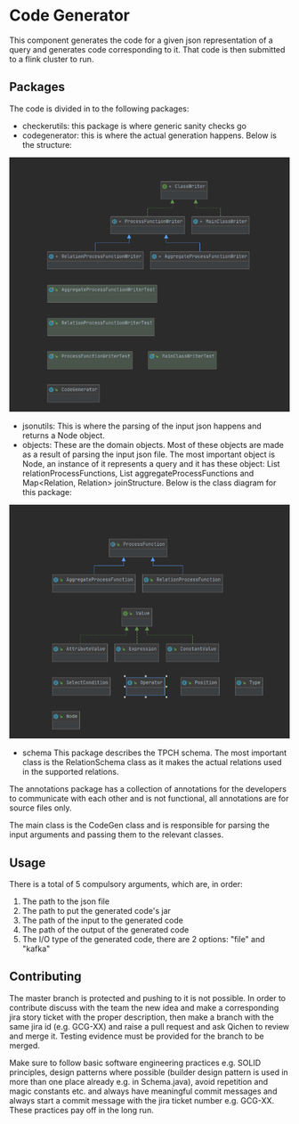 # Code Generator
This component generates the code for a given json representation of a query and generates code corresponding to it. That code is then submitted to a flink cluster to run.

## Packages
The code is divided in to the following packages:
* checkerutils: this package is where generic sanity checks go
* codegenerator: this is where the actual generation happens.
Below is the structure:

![codegenerator_class_diagram](readme_resources/codegenerator_class_diagram.png)
* jsonutils: This is where the parsing of the input json happens and returns a Node object.
* objects: These are the domain objects. Most of these objects are made as a result of parsing the input json file. The most important object is Node, an instance of it represents a query and it has these object: List<RelationProcessFunction> relationProcessFunctions, List<AggregateProcessFunction> aggregateProcessFunctions and Map<Relation, Relation> joinStructure.
Below is the class diagram for this package:

![objects_class_diagram](readme_resources/objects_class_diagram.png)

* schema
This package describes the TPCH schema. The most important class is the RelationSchema class as it makes the actual relations used in the supported relations.

The annotations package has a collection of annotations for the developers to communicate with each other and is not functional, all annotations are for source files only.

The main class is the CodeGen class and is responsible for parsing the input arguments and passing them to the relevant classes.


## Usage
There is a total of 5 compulsory arguments, which are, in order:
1. The path to the json file
1. The path to put the generated code's jar
1. The path of the input to the generated code
1. The path of the output of the generated code
1. The I/O type of the generated code, there are 2 options: "file" and "kafka"

## Contributing
The master branch is protected and pushing to it is not possible. In order to contribute discuss with the team the new idea and make a corresponding jira story ticket with the proper description, then make a branch with the same jira id (e.g. GCG-XX) and raise a pull request and ask Qichen to review and merge it. Testing evidence must be provided for the branch to be merged.

Make sure to follow basic software engineering practices e.g. SOLID principles, design patterns where possible (builder design pattern is used in more than one place already e.g. in Schema.java), avoid repetition and magic constants etc. and always have meaningful commit messages and always start a commit message with the jira ticket number e.g. GCG-XX. These practices pay off in the long run.





